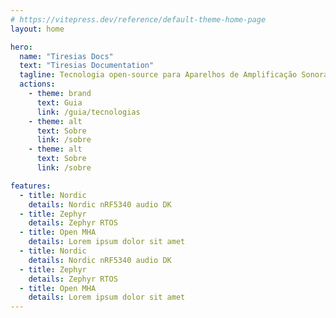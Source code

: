 ```yaml
---
# https://vitepress.dev/reference/default-theme-home-page
layout: home

hero:
  name: "Tiresias Docs"
  text: "Tiresias Documentation"
  tagline: Tecnologia open-source para Aparelhos de Amplificação Sonora Individual (AASI)
  actions:
    - theme: brand
      text: Guia
      link: /guia/tecnologias
    - theme: alt
      text: Sobre
      link: /sobre
    - theme: alt
      text: Sobre
      link: /sobre

features:
  - title: Nordic
    details: Nordic nRF5340 audio DK
  - title: Zephyr
    details: Zephyr RTOS
  - title: Open MHA
    details: Lorem ipsum dolor sit amet
  - title: Nordic
    details: Nordic nRF5340 audio DK
  - title: Zephyr
    details: Zephyr RTOS
  - title: Open MHA
    details: Lorem ipsum dolor sit amet
---
```


